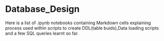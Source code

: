 # Database_Design
Here is a list of .ipynb notebooks containing  Markdown cells explaining process used within  scripts to create DDL(table buids),Data loading scripts and a few SQL queries learnt so far.
